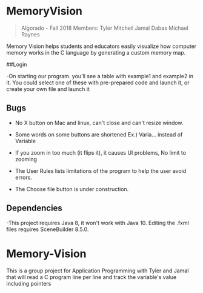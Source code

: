 # MemoryVision

> Algorado - Fall 2018
> Members:
> Tyler Mitchell
> Jamal Dabas
> Michael Raynes

Memory Vision helps students and educators easily visualize how computer memory works in the C language by generating a custom memory map.

##Login

-On starting our program. you'll see a table with example1 and example2 in it. You could select one of these with pre-prepared code and launch it, or create your own file and launch it

## Bugs

- No X button on Mac and linux, can't close and can't resize window.

- Some words on some buttons are shortened Ex.) Varia... instead of Variable

- If you zoom in too much (it flips it), it causes UI problems, No limit to zooming

- The User Rules lists limitations of the program to help the user avoid errors.

- The Choose file button is under construction.

## Dependencies

-This project requires Java 8, it won't work with Java 10. Editing the .fxml files requires SceneBuilder 8.5.0.

# Memory-Vision

This is a group project for Application Programming with Tyler and Jamal that will read a C program line per line and track the variable's value including pointers
